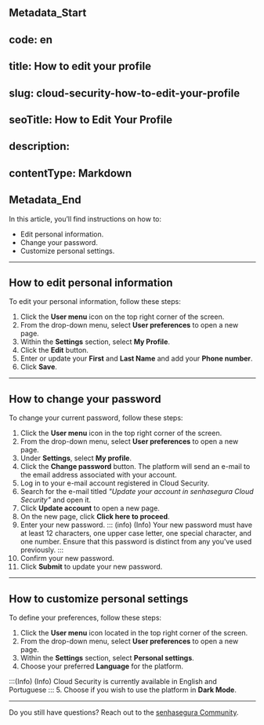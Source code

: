 ## Metadata_Start 
## code: en
## title: How to edit your profile 
## slug: cloud-security-how-to-edit-your-profile 
## seoTitle: How to Edit Your Profile 
## description:  
## contentType: Markdown 
## Metadata_End
In this article, you’ll find instructions on how to:


* Edit personal information.
* Change your password.
* Customize personal settings.

* * *

## How to edit personal information
To edit your personal information, follow these steps:

1. Click the **User menu** icon on the top right corner of the screen.
2. From the drop-down menu, select **User preferences** to open a new page. 
3. Within the **Settings** section, select **My Profile**.
4. Click the **Edit** button.
5. Enter or update your **First** and **Last Name** and add your **Phone number**.
6. Click **Save**.


* * *
## How to change your password
To change your current password, follow these steps:

1. Click the **User menu** icon in the top right corner of the screen.
2. From the drop-down menu, select **User preferences** to open a new page. 
3. Under **Settings**, select **My profile**.
4. Click the **Change password** button. The platform will send an e-mail to the email address associated with your account.
5. Log in to your e-mail account registered in Cloud Security.
6. Search for the e-mail titled *"Update your account in senhasegura Cloud Security"* and open it. 
7. Click **Update account** to open a new page. 
8. On the new page, click **Click here to proceed**.
9. Enter your new password.
::: (info) (Info)
Your new password must have at least 12 characters, one upper case letter, one special character, and one number. Ensure that this password is distinct from any you've used previously.
:::
10. Confirm your new password.
11. Click **Submit** to update your new password.



* * *

## How to customize personal settings
To define your preferences, follow these steps:

1. Click the **User menu** icon located in the top right corner of the screen.
2. From the drop-down menu, select **User preferences** to open a new page. 
3. Within the **Settings** section, select **Personal settings**.
4. Choose your preferred **Language** for the platform.

:::(Info) (Info)
 Cloud Security is currently available in English and Portuguese
:::
5. Choose if you wish to use the platform in **Dark Mode**.

* * *
Do you still have questions? Reach out to the [senhasegura Community](https://community.senhasegura.io/). 
